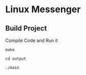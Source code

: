 # Linux Messenger

## Build Project

Compile Code and Run it

```make```

```cd output```

```./main```


